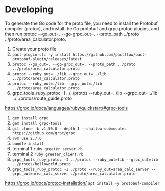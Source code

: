 # Developing

To generate the Go code for the proto file, you need to install the Protobuf compiler (protoc), and install the Go protobuf and grpc protoc plugins, and then run protoc --go_out=. --go-grpc_out=. --proto_path ../proto ../proto/area_calculator.proto.

1. Create your proto file
2. `pact-plugin-cli -y install https://github.com/pactflow/pact-protobuf-plugin/releases/latest`
3. `protoc --go_out=. --go-grpc_out=. --proto_path ../proto ../proto/area_calculator.proto`
4.  `protoc --ruby_out=../lib --grpc_out=../lib ../proto/area_calculator.proto`
5.  `protoc --ruby_out=./lib --grpc_out=./lib ../proto/area_calculator.proto`
6.  grpc_tools_ruby_protoc -I ../../protos --ruby_out=../lib --grpc_out=../lib ../../protos/route_guide.proto



https://grpc.io/docs/languages/ruby/quickstart/#grpc-tools

1. `gem install grpc`
2. `gem install grpc-tools`
3. `git clone -b v1.50.0 --depth 1 --shallow-submodules https://github.com/grpc/grpc`
4. `rvm use 2.7.6`
5. `bundle install`
6. terminal 1 `ruby greeter_server.rb`
7. terminal 2 `ruby greeter_client.rb`
8. `grpc_tools_ruby_protoc -I ../protos --ruby_out=lib --grpc_out=lib ../protos/helloworld.proto`
9. `grpc_tools_ruby_protoc -I ./proto --ruby_out=area_calc_server --grpc_out=area_calc_server ./proto/area_calculator.proto`


https://grpc.io/docs/protoc-installation/
`apt install -y protobuf-compiler`